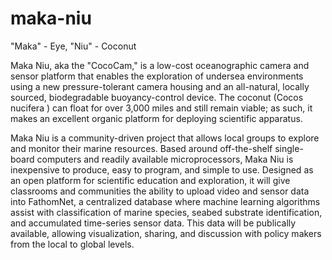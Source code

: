 # maka-niu

"Maka" - Eye, "Niu" - Coconut

Maka Niu, aka the "CocoCam,"  is a low-cost oceanographic camera and sensor platform that enables the exploration of undersea environments using a new pressure-tolerant camera housing and an all-natural, locally sourced, biodegradable buoyancy-control device. The coconut (Cocos nucifera ) can float for over 3,000 miles and still remain viable; as such, it makes an excellent organic platform for deploying scientific apparatus.

Maka Niu is a community-driven project that allows local groups to explore and monitor their marine resources. Based around off-the-shelf single-board computers and readily available microprocessors, Maka Niu is inexpensive to produce, easy to program, and simple to use. Designed as an open platform for scientific education and exploration, it will give classrooms and communities the ability to upload video and sensor data into FathomNet, a centralized database where machine learning algorithms assist with classification of marine species, seabed substrate identification, and accumulated time-series sensor data. This data will be publically available, allowing visualization, sharing, and discussion with policy makers from the local to global levels. 
